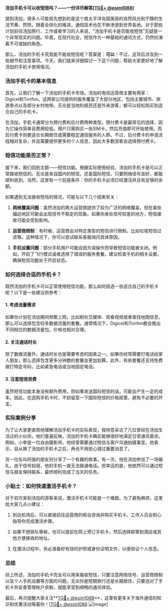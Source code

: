 **汤加手机卡可以收短信吗？——一份详尽解答[[TG💪+ @esim1088](https://t.me/s/esim1088)]**

提到汤加，很多人可能首先想到的是这个南太平洋岛国美丽的自然风光和宁静的生活节奏。然而，随着全球化的推进，通信技术也在不断渗透到世界各地。对于那些计划前往汤加旅行、工作或者学习的人来说，“汤加手机卡是否能收短信”无疑是一个非常现实的问题。毕竟，在现代社会，短信作为一种基础的通讯方式，仍然扮演着不可或缺的角色。

那么，汤加的手机卡究竟能不能收短信呢？答案是：**可以**！不过，这背后涉及到一些细节和注意事项。今天，我们就来详细探讨一下这个问题，帮助大家更好地了解汤加的手机卡使用情况。

### 汤加手机卡的基本信息

首先，让我们了解一下汤加的手机卡市场。汤加的电信运营商主要有两家：Digicel和Tonfon。这两家公司提供的服务覆盖了大部分地区，包括主要城市、旅游景点以及部分乡村地带。无论是当地的居民还是外来游客，都可以轻松购买到适合自己的手机卡。

在汤加，手机卡通常分为预付费和后付费两种类型。预付费卡是最常见的选择，因为它操作简单且费用较低。用户只需购买一张SIM卡，然后充值即可开始使用。而后付费卡则更适合长期居住或需要稳定通信服务的人群。不过，后付费卡的申请流程相对复杂，并且需要提供更多的个人信息，因此大多数游客会选择预付费卡。

### 短信功能是否正常？

接下来，我们回到主题——短信功能。根据实际使用经验，汤加的手机卡是可以正常接收短信的。无论是来自国内的短信，还是国际短信，只要网络信号良好，都能顺利收到。当然，这里有一个前提条件：你的手机卡必须已经激活并且有足够的余额。

如果遇到无法接收短信的情况，可能与以下几个因素有关：

1. **网络覆盖问题**：虽然汤加的两大运营商提供了较为广泛的网络覆盖，但在某些偏远地区可能会出现信号不稳定的现象。如果你身处信号较差的地方，短信接收可能会受到影响。
   
2. **运营商限制**：有时候，运营商会对特定类型的短信进行限制，比如垃圾短信过滤等。这种情况下，你可以尝试联系客服询问具体原因。

3. **手机设置问题**：部分手机用户可能会因为误操作而导致短信功能被关闭。例如，开启了飞行模式或者选择了错误的服务套餐。建议检查手机的相关设置，确保短信功能处于开启状态。

### 如何选择合适的手机卡？

既然汤加的手机卡可以正常使用短信功能，那么如何挑选一张适合自己的手机卡呢？以下是一些建议供参考：

#### 1. 考虑流量需求
如果你计划在汤加期间频繁上网，比如刷社交媒体、观看视频或者查找地图信息，那么可以选择包含较多数据流量的套餐。通常情况下，Digicel和Tonfon都会推出不同档位的数据流量包，价格也相对合理。

#### 2. 关注通话时长
除了数据流量外，通话时长也是需要考虑的因素之一。如果你经常需要打电话给家人朋友，那么选择包含更多分钟数的套餐会更加划算。此外，有些套餐还支持免费拨打特定号码，比如紧急电话或当地固定电话。

#### 3. 注意短信资费
虽然短信功能本身没有额外费用，但如果发送国际短信的话，可能会产生一定的成本。因此，在选购手机卡时，不妨留意一下国际短信的价格政策，避免不必要的开支。

### 实际案例分享

为了让大家更直观地理解汤加手机卡的实际表现，我特意采访了几位曾经在汤加生活过的小伙伴。他们普遍反映，汤加的手机卡确实能够很好地满足日常通讯需求。例如，小李是一位自由摄影师，他经常需要通过短信与客户沟通拍摄事宜。他表示，自从换了汤加的手机卡之后，再也不用担心错过重要消息了。

另一位名叫阿强的朋友则分享了一个有趣的故事。有一次，他在汤加参加了一场婚礼，由于信号较弱，他的手机一直无法拨通电话。但幸运的是，他依然可以通过短信与朋友保持联系，最终顺利完成了当天的任务。

### 小贴士：如何快速激活手机卡？

对于初次来到汤加的游客来说，激活手机卡可能是一个难题。为了避免麻烦，这里给大家几点小建议：

1. 到达机场后，可以直接前往运营商的柜台咨询并购买手机卡。工作人员会耐心指导你完成激活步骤。
   
2. 如果不想排队等候，也可以提前在网上预订手机卡，然后选择邮寄到酒店或其他方便接收的地址。

3. 在激活过程中，务必准备好有效的护照或身份证明文件，以便验证个人信息。

### 总结

综上所述，汤加的手机卡完全可以用来接收短信，只要注意网络信号、运营商限制以及个人手机设置等方面的问题。无论你是短期旅行还是长期居住，只要选对了手机卡并妥善管理账户余额，就能享受到顺畅的通讯体验。

最后，再次提醒大家关注**[TG💪+ @esim1088](https://t.me/s/esim1088)**，这里有更多关于海外通信的知识和优惠活动等着你！[[TG💪+ @esim1088](https://t.me/s/esim1088) ![Image](https://i.postimg.cc/4NQfJmqS/Snipaste-2025-05-13-00-14-12.png)]